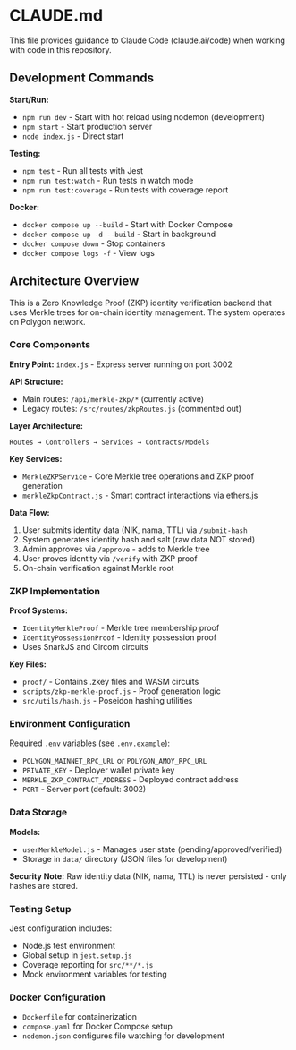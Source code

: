 # CLAUDE.md

This file provides guidance to Claude Code (claude.ai/code) when working with code in this repository.

## Development Commands

**Start/Run:**
- `npm run dev` - Start with hot reload using nodemon (development)
- `npm start` - Start production server
- `node index.js` - Direct start

**Testing:**
- `npm test` - Run all tests with Jest
- `npm run test:watch` - Run tests in watch mode
- `npm run test:coverage` - Run tests with coverage report

**Docker:**
- `docker compose up --build` - Start with Docker Compose
- `docker compose up -d --build` - Start in background
- `docker compose down` - Stop containers
- `docker compose logs -f` - View logs

## Architecture Overview

This is a Zero Knowledge Proof (ZKP) identity verification backend that uses Merkle trees for on-chain identity management. The system operates on Polygon network.

### Core Components

**Entry Point:** `index.js` - Express server running on port 3002

**API Structure:**
- Main routes: `/api/merkle-zkp/*` (currently active)
- Legacy routes: `/src/routes/zkpRoutes.js` (commented out)

**Layer Architecture:**
```
Routes → Controllers → Services → Contracts/Models
```

**Key Services:**
- `MerkleZKPService` - Core Merkle tree operations and ZKP proof generation
- `merkleZkpContract.js` - Smart contract interactions via ethers.js

**Data Flow:**
1. User submits identity data (NIK, nama, TTL) via `/submit-hash`
2. System generates identity hash and salt (raw data NOT stored)
3. Admin approves via `/approve` - adds to Merkle tree
4. User proves identity via `/verify` with ZKP proof
5. On-chain verification against Merkle root

### ZKP Implementation

**Proof Systems:**
- `IdentityMerkleProof` - Merkle tree membership proof
- `IdentityPossessionProof` - Identity possession proof
- Uses SnarkJS and Circom circuits

**Key Files:**
- `proof/` - Contains .zkey files and WASM circuits
- `scripts/zkp-merkle-proof.js` - Proof generation logic
- `src/utils/hash.js` - Poseidon hashing utilities

### Environment Configuration

Required `.env` variables (see `.env.example`):
- `POLYGON_MAINNET_RPC_URL` or `POLYGON_AMOY_RPC_URL`
- `PRIVATE_KEY` - Deployer wallet private key
- `MERKLE_ZKP_CONTRACT_ADDRESS` - Deployed contract address
- `PORT` - Server port (default: 3002)

### Data Storage

**Models:**
- `userMerkleModel.js` - Manages user state (pending/approved/verified)
- Storage in `data/` directory (JSON files for development)

**Security Note:** Raw identity data (NIK, nama, TTL) is never persisted - only hashes are stored.

### Testing Setup

Jest configuration includes:
- Node.js test environment
- Global setup in `jest.setup.js`
- Coverage reporting for `src/**/*.js`
- Mock environment variables for testing

### Docker Configuration

- `Dockerfile` for containerization
- `compose.yaml` for Docker Compose setup
- `nodemon.json` configures file watching for development